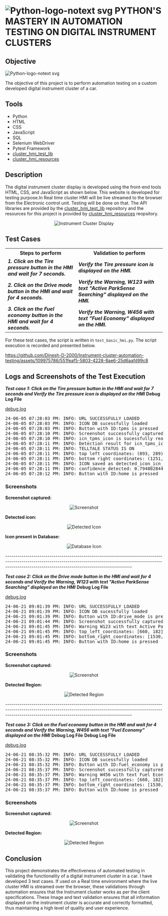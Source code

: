 # ![Python-logo-notext svg](https://github.com/Dinesh-D-2000/cluster_hmi_tests/assets/109975786/75670ab4-9b35-4e21-8ce7-6333f3991cf6) PYTHON'S MASTERY IN AUTOMATION TESTING ON DIGITAL INSTRUMENT CLUSTERS
## Objective
![Python-logo-notext svg](https://github.com/Dinesh-D-2000/cluster_hmi_tests/assets/109975786/75670ab4-9b35-4e21-8ce7-6333f3991cf6)

The objective of this project is to perform automation testing on a custom developed digital instrument cluster of a car.

## Tools

- Python
- HTML
- CSS
- JavaScript
- SQL
- Selenium WebDriver
- Pytest Framework
- [cluster_hmi_test_lib](https://github.com/Dinesh-D-2000/cluster_hmi_test_lib)
- [cluster_hmi_resources](https://github.com/Dinesh-D-2000/cluster_hmi_resources)

## Description

The digital instrument cluster display is developed using the front-end tools HTML, CSS, and JavaScript as shown below. This website is developed for testing purpose.In Real time cluster HMI will be live streamed to the browser from the Electronic control unit. Testing will be done on that. The API libraries are provided by the [cluster_hmi_test_lib](https://github.com/Dinesh-D-2000/cluster_hmi_test_lib) repository and the resources for this project is provided by [cluster_hmi_resources](https://github.com/Dinesh-D-2000/cluster_hmi_resources) reopsitory.

<p align="center">
  <img src="https://github.com/Dinesh-D-2000/Instrument-cluster-automation-testing/assets/109975786/dc42240c-5320-431b-b646-76678dc88259" alt="Instrument Cluster Display">
</p>



## Test Cases
<table>
  <tr>
    <th>Steps to perform</th>
    <th>Validation to perform</th>
  </tr>
  <tr>
<td><b><i>1. Click on the Tire pressure button in the HMI and wait for 7 seconds.</i></b></td>
<td> <b><i> Verify the Tire pressure icon is displayed on the HMI.</i></b></td>
  </tr>
    <tr>
<td><b><i>2. Click on the Drive mode button in the HMI and wait for 4 seconds.</i></b></td>
<td> <b><i> Verify the Warning, W123 with text "Active ParkSense Searching" displayed on the HMI.</i></b></td>
  </tr>
  <tr>
<td><b><i>3. Click on the Fuel economy button in the HMI and wait for 4 seconds.</i></b></td>
<td> <b><i>  Verify the Warning, W456 with text "Fuel Economy" displayed on the HMI.</i></b></td>
  </tr>
</table>



For these test cases, the script is written in `test_basic_hmi.py`. The script execution is recorded and presented below.


https://github.com/Dinesh-D-2000/Instrument-cluster-automation-testing/assets/109975786/551feaf5-5803-4228-8ae6-25d6aafd99c8



## Logs and Screenshots of the Test Execution
<b><i>Test case 1: Click on the Tire pressure button in the HMI and wait for 7 seconds and Verify the Tire pressure icon is displayed on the HMI</i></b>
<b>Debug Log File</b>

[debug.log](https://github.com/user-attachments/files/15589799/debug.log) <br />
<pre>
24-06-05 07:28:03 PM: INFO: URL SUCCESSFULLY LOADED
24-06-05 07:28:03 PM: INFO: ICON DB sucessfully loaded
24-06-05 07:28:03 PM: INFO: Button with ID:tpms is pressed
24-06-05 07:28:10 PM: INFO: Screenshot successfully captured and saved in path:D:\Automation_testing\Logs\logs_2939447506\screenshot.png
24-06-05 07:28:10 PM: INFO: icn_tpms_icon is sucessfully read from the database
24-06-05 07:28:11 PM: INFO: Detection result for icn_tpms_icon
24-06-05 07:28:11 PM: INFO: TELLTALE STATUS IS ON
24-06-05 07:28:11 PM: INFO: top left coordinates: (893, 289)
24-06-05 07:28:11 PM: INFO: bottom right coordinates: (1251, 623)
24-06-05 07:28:11 PM: INFO: ICON saved as detected_icon_icn_tpms_icon.png
24-06-05 07:28:11 PM: INFO: confidence_detected: 0.7948028445243835
24-06-05 07:28:12 PM: INFO: Button with ID:home is pressed</pre>

### Screenshots

<b>Screenshot captured:</b>

<p align="center">
  <img src="https://github.com/Dinesh-D-2000/Instrument-cluster-automation-testing/assets/109975786/dc4187f7-cd67-4c43-a6d8-e89d3e7c13a8" alt="Screenshot">
</p>

<b>Detected icon:</b>

<p align="center">
  <img src="https://github.com/Dinesh-D-2000/Instrument-cluster-automation-testing/assets/109975786/9c7401a0-2ed5-4778-8143-0df7e9a2d51e" alt="Detected Icon">
</p>

<b>Icon present in Database:</b>

<p align="center">
  <img src="https://github.com/Dinesh-D-2000/Instrument-cluster-automation-testing/assets/109975786/488b582c-1c4e-4b9c-96a6-a43248756ed9" alt="Database Icon">
</p>
---------------------------------------------------------------------------------------------------------------------------------------------------------------------------------------------------------------------------

<b><i>Test case 2: Click on the Drive mode button in the HMI and wait for 4 seconds and Verify the Warning, W123 with text "Active ParkSense Searching" displayed on the HMI</i></b>
<b>Debug Log File</b>

[debug.log](https://github.com/user-attachments/files/15589799/debug.log) <br />
<pre>
24-06-21 09:01:39 PM: INFO: URL SUCCESSFULLY LOADED
24-06-21 09:01:39 PM: INFO: ICON DB sucessfully loaded
24-06-21 09:01:39 PM: INFO: Button with ID:drive_mode is pressed
24-06-21 09:01:44 PM: INFO: Screenshot successfully captured and saved in path:D:\MY_OFFICIAL_PROJECTS\CLUSTER_HMI_TESTING\\cluster_hmi_tests\hmi_tests\Logs\logs_1003445403\screenshot.png
24-06-21 09:01:45 PM: INFO: Warning W123 with text Active ParkSense Searching is ON
24-06-21 09:01:45 PM: INFO: top_left_coordinates: [660, 182]
24-06-21 09:01:45 PM: INFO: bottom_right_coordinates: [1530, 285]
24-06-21 09:01:45 PM: INFO: Button with ID:home is pressed</pre>

### Screenshots

<b>Screenshot captured:</b>


<p align="center">
  <img src="https://github.com/Dinesh-D-2000/cluster_hmi_tests/assets/109975786/a38ee3bb-4c4b-47b4-aeb3-7e02051e7e74" alt="Screenshot">
</p>

<b>Detected Region:</b>


<p align="center">
  <img src="https://github.com/Dinesh-D-2000/cluster_hmi_tests/assets/109975786/aacde164-8490-4780-9dc1-d25a6799c106" alt="Detected Region">
</p>
---------------------------------------------------------------------------------------------------------------------------------------------------------------------------------------------------------------------------

<b><i>Test case 3: Click on the Fuel economy button in the HMI and wait for 4 seconds and Verify the Warning, W456 with text "Fuel Economy" displayed on the HMI</i></b>
<b>Debug Log File</b>
<b>Debug Log File</b>

[debug.log](https://github.com/user-attachments/files/15589799/debug.log) <br />
<pre>
24-06-21 08:35:32 PM: INFO: URL SUCCESSFULLY LOADED
24-06-21 08:35:32 PM: INFO: ICON DB sucessfully loaded
24-06-21 08:35:32 PM: INFO: Button with ID:fuel_economy is pressed
24-06-21 08:35:37 PM: INFO: Screenshot successfully captured and saved in path:D:\MY_OFFICIAL_PROJECTS\CLUSTER_HMI_TESTING\\cluster_hmi_tests\hmi_tests\Logs\logs_0038082456\screenshot.png
24-06-21 08:35:37 PM: INFO: Warning W456 with text Fuel Economy is ON
24-06-21 08:35:37 PM: INFO: top_left_coordinates: [660, 182]
24-06-21 08:35:37 PM: INFO: bottom_right_coordinates: [1530, 285]
24-06-21 08:35:37 PM: INFO: Button with ID:home is pressed</pre>

### Screenshots

<b>Screenshot captured:</b>


<p align="center">
  <img src="https://github.com/Dinesh-D-2000/cluster_hmi_tests/assets/109975786/026559b6-c8f4-4f73-bc93-bacf359e054d" alt="Screenshot">
</p>

<b>Detected Region:</b>

<p align="center">
  <img src="https://github.com/Dinesh-D-2000/cluster_hmi_tests/assets/109975786/13039f3b-bb0f-4da2-a01c-21e30d64b80d" alt="Detected Region">
</p>

## Conclusion
This project demonstrates the effectiveness of automated testing in validating the functionality of a digital instrument cluster in a car. I have developed 3 test cases. If used on a Real time environment where the live cluster HMI is streamed over the browser, these validations through automation ensures that the Instrument cluster works as per the client specifications. These Image and text validation ensures that all information displayed on the instrument cluster is accurate and correctly formatted, thus maintaining a high level of quality and user experience.
